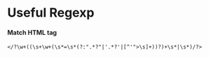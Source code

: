 Useful Regexp
====

#### Match HTML tag
	</?\w+((\s+\w+(\s*=\s*(?:".*?"|'.*?'|[^'">\s]+))?)+\s*|\s*)/?>
